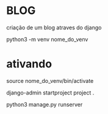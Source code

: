 # BLOG

criação de um blog atraves do django

python3 -m venv nome_do_venv

# ativando
source nome_do_venv/bin/activate

django-admin startproject project .

python3 manage.py runserver